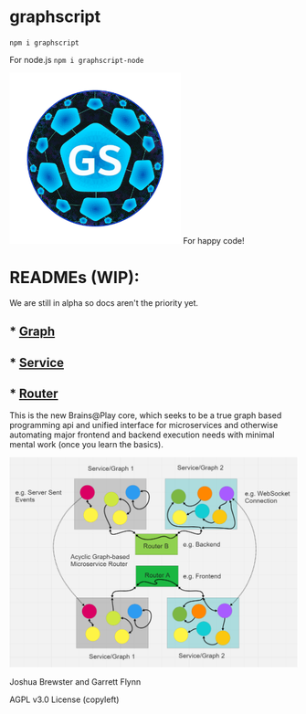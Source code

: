 
# graphscript

`npm i graphscript`

For node.js
`npm i graphscript-node`

<img src="gs_logo_min.png"  width=300px height=300px>
For happy code!

# READMEs (WIP):
We are still in alpha so docs aren't the priority yet.

## * [Graph](./docs/Graph.md)
## * [Service](./docs/Service.md)
## * [Router](./docs//Router.md)

This is the new Brains@Play core, which seeks to be a true graph based programming api and unified interface for microservices and otherwise automating major frontend and backend execution needs with minimal mental work (once you learn the basics).

![exg](./docs/graphex.png)

Joshua Brewster and Garrett Flynn

AGPL v3.0 License (copyleft)
